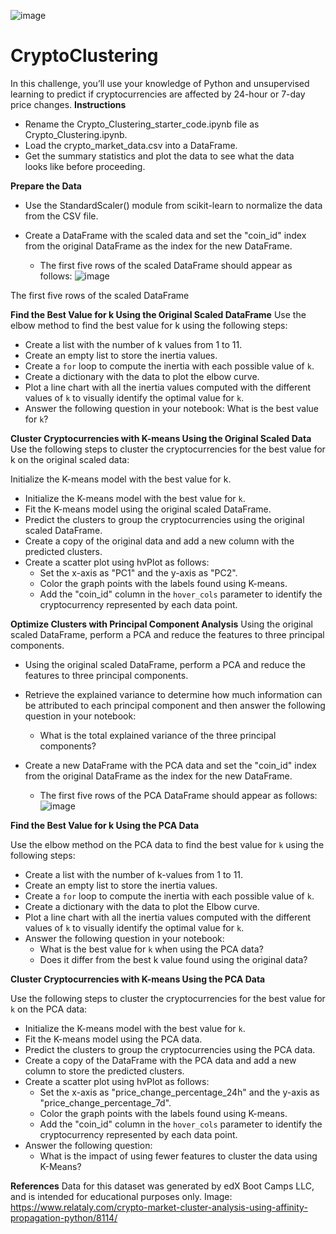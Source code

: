 ![image](https://github.com/mehpree/CryptoClustering/assets/131678606/156c4619-97c8-4a19-a012-82f65eeb193f)
# CryptoClustering

In this challenge, you’ll use your knowledge of Python and unsupervised learning to predict if cryptocurrencies are affected by 24-hour or 7-day price changes.
**Instructions**

 - Rename the Crypto_Clustering_starter_code.ipynb file as   
    Crypto_Clustering.ipynb.
 - Load the crypto_market_data.csv into a DataFrame.
 - Get the summary statistics and plot the data to see what the data   
    looks like before proceeding.

**Prepare the Data**

 - Use the StandardScaler() module from scikit-learn to normalize the
   data from the CSV file.
   

 - Create a DataFrame with the scaled data and set the "coin_id" index  
   from the original DataFrame as the index for the new DataFrame.
	  - The first five rows of the scaled DataFrame should appear as follows:
      ![image](https://github.com/mehpree/CryptoClustering/assets/131678606/be638024-091a-485c-8d86-c0f21151edd2)


The first five rows of the scaled DataFrame

**Find the Best Value for k Using the Original Scaled DataFrame**
Use the elbow method to find the best value for k using the following steps:

-   Create a list with the number of k values from 1 to 11.
-   Create an empty list to store the inertia values.
-   Create a  `for`  loop to compute the inertia with each possible value of  `k`.
-   Create a dictionary with the data to plot the elbow curve.
-   Plot a line chart with all the inertia values computed with the different values of  `k`  to visually identify the optimal value for  `k`.
-   Answer the following question in your notebook: What is the best value for  `k`?

**Cluster Cryptocurrencies with K-means Using the Original Scaled Data**
Use the following steps to cluster the cryptocurrencies for the best value for k on the original scaled data:

Initialize the K-means model with the best value for k.
-   Initialize the K-means model with the best value for  `k`.
-   Fit the K-means model using the original scaled DataFrame.
-   Predict the clusters to group the cryptocurrencies using the original scaled DataFrame.
-   Create a copy of the original data and add a new column with the predicted clusters.
-   Create a scatter plot using hvPlot as follows:
    -   Set the x-axis as "PC1" and the y-axis as "PC2".
    -   Color the graph points with the labels found using K-means.
    -   Add the "coin_id" column in the  `hover_cols`  parameter to identify the cryptocurrency represented by each data point.

**Optimize Clusters with Principal Component Analysis**
Using the original scaled DataFrame, perform a PCA and reduce the features to three principal components.

-   Using the original scaled DataFrame, perform a PCA and reduce the features to three principal components.
    
-   Retrieve the explained variance to determine how much information can be attributed to each principal component and then answer the following question in your notebook:
    
    -   What is the total explained variance of the three principal components?
-   Create a new DataFrame with the PCA data and set the "coin_id" index from the original DataFrame as the index for the new DataFrame.
    
    -   The first five rows of the PCA DataFrame should appear as follows:
       ![image](https://github.com/mehpree/CryptoClustering/assets/131678606/265023ca-d246-4e3f-be71-2df41efcaac4)

    
**Find the Best Value for k Using the PCA Data**


Use the elbow method on the PCA data to find the best value for  `k`  using the following steps:

-   Create a list with the number of k-values from 1 to 11.
-   Create an empty list to store the inertia values.
-   Create a  `for`  loop to compute the inertia with each possible value of  `k`.
-   Create a dictionary with the data to plot the Elbow curve.
-   Plot a line chart with all the inertia values computed with the different values of  `k`  to visually identify the optimal value for  `k`.
-   Answer the following question in your notebook:
    -   What is the best value for  `k`  when using the PCA data?
    -   Does it differ from the best k value found using the original data?
 
**Cluster Cryptocurrencies with K-means Using the PCA Data**

Use the following steps to cluster the cryptocurrencies for the best value for  `k`  on the PCA data:

-   Initialize the K-means model with the best value for  `k`.
-   Fit the K-means model using the PCA data.
-   Predict the clusters to group the cryptocurrencies using the PCA data.
-   Create a copy of the DataFrame with the PCA data and add a new column to store the predicted clusters.
-   Create a scatter plot using hvPlot as follows:
    -   Set the x-axis as "price_change_percentage_24h" and the y-axis as "price_change_percentage_7d".
    -   Color the graph points with the labels found using K-means.
    -   Add the "coin_id" column in the  `hover_cols`  parameter to identify the cryptocurrency represented by each data point.
-   Answer the following question:
    -   What is the impact of using fewer features to cluster the data using K-Means?
      
**References**
Data for this dataset was generated by edX Boot Camps LLC, and is intended for educational purposes only.
Image: https://www.relataly.com/crypto-market-cluster-analysis-using-affinity-propagation-python/8114/
